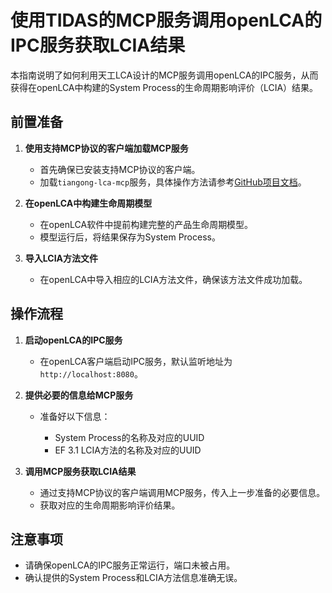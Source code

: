# 使用TIDAS的MCP服务调用openLCA的IPC服务获取LCIA结果

本指南说明了如何利用天工LCA设计的MCP服务调用openLCA的IPC服务，从而获得在openLCA中构建的System Process的生命周期影响评价（LCIA）结果。

## 前置准备

1. **使用支持MCP协议的客户端加载MCP服务**

   * 首先确保已安装支持MCP协议的客户端。
   * 加载`tiangong-lca-mcp`服务，具体操作方法请参考[GitHub项目文档](https://github.com/linancn/tiangong-lca-mcp)。

2. **在openLCA中构建生命周期模型**

   * 在openLCA软件中提前构建完整的产品生命周期模型。
   * 模型运行后，将结果保存为System Process。

3. **导入LCIA方法文件**

   * 在openLCA中导入相应的LCIA方法文件，确保该方法文件成功加载。

## 操作流程

1. **启动openLCA的IPC服务**

   * 在openLCA客户端启动IPC服务，默认监听地址为`http://localhost:8080`。

2. **提供必要的信息给MCP服务**

   * 准备好以下信息：

     * System Process的名称及对应的UUID
     * EF 3.1 LCIA方法的名称及对应的UUID

3. **调用MCP服务获取LCIA结果**

   * 通过支持MCP协议的客户端调用MCP服务，传入上一步准备的必要信息。
   * 获取对应的生命周期影响评价结果。

## 注意事项

* 请确保openLCA的IPC服务正常运行，端口未被占用。
* 确认提供的System Process和LCIA方法信息准确无误。

